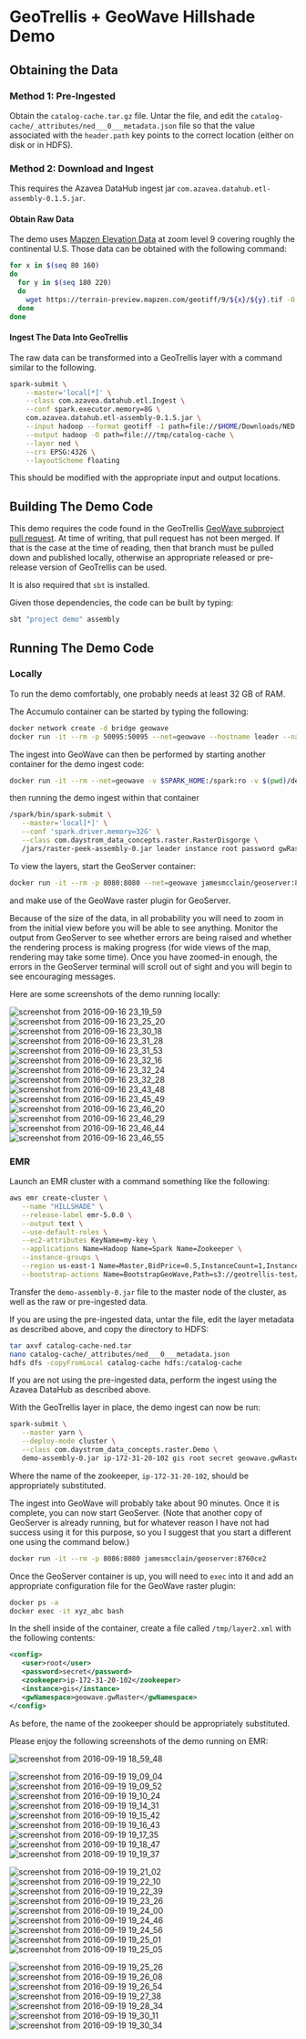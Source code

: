 # GeoTrellis + GeoWave Hillshade Demo #

## Obtaining the Data ##

### Method 1: Pre-Ingested ###

Obtain the `catalog-cache.tar.gz` file.
Untar the file, and edit the `catalog-cache/_attributes/ned___0___metadata.json` file so that the value associated with the `header.path` key points to the correct location (either on disk or in HDFS).

### Method 2: Download and Ingest ###

This requires the Azavea DataHub ingest jar `com.azavea.datahub.etl-assembly-0.1.5.jar`.

#### Obtain Raw Data ####

The demo uses [Mapzen Elevation Data](https://mapzen.com/blog/elevation) at zoom level 9 covering roughly the continental U.S.
Those data can be obtained with the following command:
```bash
for x in $(seq 80 160)
do
  for y in $(seq 180 220)
  do
    wget https://terrain-preview.mapzen.com/geotiff/9/${x}/${y}.tif -O 9_${x}_${y}.tif
  done
done
```

#### Ingest The Data Into GeoTrellis ####

The raw data can be transformed into a GeoTrellis layer with a command similar to the following.
```bash
spark-submit \
    --master='local[*]' \
    --class com.azavea.datahub.etl.Ingest \
    --conf spark.executor.memory=8G \
    com.azavea.datahub.etl-assembly-0.1.5.jar \
    --input hadoop --format geotiff -I path=file://$HOME/Downloads/NED \
    --output hadoop -O path=file:///tmp/catalog-cache \
    --layer ned \
    --crs EPSG:4326 \
    --layoutScheme floating
```
This should be modified with the appropriate input and output locations.

## Building The Demo Code ##

This demo requires the code found in the GeoTrellis [GeoWave subproject pull request](https://github.com/geotrellis/geotrellis/pull/1542).
At time of writing, that pull request has not been merged.
If that is the case at the time of reading, then that branch must be pulled down and published locally, otherwise an appropriate released or pre-release version of GeoTrellis can be used.

It is also required that `sbt` is installed.

Given those dependencies, the code can be built by typing:
```bash
sbt "project demo" assembly
```

## Running The Demo Code ##

### Locally ###

To run the demo comfortably, one probably needs at least 32 GB of RAM.

The Accumulo container can be started by typing the following:
```bash
docker network create -d bridge geowave
docker run -it --rm -p 50095:50095 --net=geowave --hostname leader --name leader jamesmcclain/geowave:8760ce2
```

The ingest into GeoWave can then be performed by starting another container for the demo ingest code:
```bash
docker run -it --rm --net=geowave -v $SPARK_HOME:/spark:ro -v $(pwd)/demo/target/scala-2.10:/jars:ro -v /tmp:/tmp:rw openjdk:8-jdk
```
then running the demo ingest within that container
```bash
/spark/bin/spark-submit \
   --master='local[*]' \
   --conf 'spark.driver.memory=32G' \
   --class com.daystrom_data_concepts.raster.RasterDisgorge \
   /jars/raster-peek-assembly-0.jar leader instance root password gwRaster
```

To view the layers, start the GeoServer container:
```bash
docker run -it --rm -p 8080:8080 --net=geowave jamesmcclain/geoserver:8760ce2
```
and make use of the GeoWave raster plugin for GeoServer.

Because of the size of the data, in all probability you will need to zoom in from the initial view before you will be able to see anything.
Monitor the output from GeoServer to see whether errors are being raised and whether the rendering process is making progress (for wide views of the map, rendering may take some time).
Once you have zoomed-in enough, the errors in the GeoServer terminal will scroll out of sight and you will begin to see encouraging messages.

Here are some screenshots of the demo running locally:

![screenshot from 2016-09-16 23_19_59](https://cloud.githubusercontent.com/assets/11281373/18676982/7717a88c-7f25-11e6-8dd3-04c896a5842a.png)
![screenshot from 2016-09-16 23_25_20](https://cloud.githubusercontent.com/assets/11281373/18676981/7716cd7c-7f25-11e6-9d21-0c76ddb943dc.png)
![screenshot from 2016-09-16 23_30_18](https://cloud.githubusercontent.com/assets/11281373/18676980/77147ee6-7f25-11e6-98dc-13cf41fa2580.png)
![screenshot from 2016-09-16 23_31_28](https://cloud.githubusercontent.com/assets/11281373/18676984/771b031a-7f25-11e6-86f9-761ef78a25fb.png)
![screenshot from 2016-09-16 23_31_53](https://cloud.githubusercontent.com/assets/11281373/18676978/7711abf8-7f25-11e6-8ad4-3ef9c8b6202e.png)
![screenshot from 2016-09-16 23_32_16](https://cloud.githubusercontent.com/assets/11281373/18676979/7711f96e-7f25-11e6-89c9-5710e1cee989.png)
![screenshot from 2016-09-16 23_32_24](https://cloud.githubusercontent.com/assets/11281373/18676983/77186dc6-7f25-11e6-9e3d-dd713689d9a9.png)
![screenshot from 2016-09-16 23_32_28](https://cloud.githubusercontent.com/assets/11281373/18677004/832eace2-7f25-11e6-8048-dc077125620f.png)
![screenshot from 2016-09-16 23_43_48](https://cloud.githubusercontent.com/assets/11281373/18677002/832dc188-7f25-11e6-95a1-e02fbc3d9e63.png)
![screenshot from 2016-09-16 23_45_49](https://cloud.githubusercontent.com/assets/11281373/18677006/83328fec-7f25-11e6-93ba-3d53f95b543c.png)
![screenshot from 2016-09-16 23_46_20](https://cloud.githubusercontent.com/assets/11281373/18677001/832b2d1a-7f25-11e6-84cf-1df18401ad2e.png)
![screenshot from 2016-09-16 23_46_29](https://cloud.githubusercontent.com/assets/11281373/18677003/832e6a66-7f25-11e6-8f1b-fbe4fc0f4c04.png)
![screenshot from 2016-09-16 23_46_44](https://cloud.githubusercontent.com/assets/11281373/18677005/83307e64-7f25-11e6-98fd-d69a70084048.png)
![screenshot from 2016-09-16 23_46_55](https://cloud.githubusercontent.com/assets/11281373/18677007/83343b8a-7f25-11e6-88ea-eb706ba72c4c.png)

### EMR ###

Launch an EMR cluster with a command something like the following:
```bash
aws emr create-cluster \
   --name "HILLSHADE" \
   --release-label emr-5.0.0 \
   --output text \
   --use-default-roles \
   --ec2-attributes KeyName=my-key \
   --applications Name=Hadoop Name=Spark Name=Zookeeper \
   --instance-groups \
   --region us-east-1 Name=Master,BidPrice=0.5,InstanceCount=1,InstanceGroupType=MASTER,InstanceType=m3.xlarge Name=Workers,BidPrice=0.5,InstanceCount=3,InstanceGroupType=CORE,InstanceType=m3.xlarge \
   --bootstrap-actions Name=BootstrapGeoWave,Path=s3://geotrellis-test/geodocker/bootstrap-geodocker-accumulo.sh,Args=[-i=quay.io/geodocker/accumulo-geowave:latest,-n=gis,-p=secret]
```

Transfer the `demo-assembly-0.jar` file to the master node of the cluster, as well as the raw or pre-ingested data.

If you are using the pre-ingested data, untar the file, edit the layer metadata as described above, and copy the directory to HDFS:
```bash
tar axvf catalog-cache-ned.tar
nano catalog-cache/_attributes/ned___0___metadata.json
hdfs dfs -copyFromLocal catalog-cache hdfs:/catalog-cache
```

If you are not using the pre-ingested data, perform the ingest using the Azavea DataHub as described above.

With the GeoTrellis layer in place, the demo ingest can now be run:
```bash
spark-submit \
   --master yarn \
   --deploy-mode cluster \
   --class com.daystrom_data_concepts.raster.Demo \
   demo-assembly-0.jar ip-172-31-20-102 gis root secret geowave.gwRaster 'hdfs:/catalog-cache' ned 0
```
Where the name of the zookeeper, `ip-172-31-20-102`, should be appropriately substituted.

The ingest into GeoWave will probably take about 90 minutes.
Once it is complete, you can now start GeoServer.
(Note that another copy of GeoServer is already running, but for whatever reason I have not had success using it for this purpose, so you I suggest that you start a different one using the command below.)

```bash
docker run -it --rm -p 8086:8080 jamesmcclain/geoserver:8760ce2
```
Once the GeoServer container is up, you will need to `exec` into it and add an appropriate configuration file for the GeoWave raster plugin:
```bash
docker ps -a
docker exec -it xyz_abc bash
```

In the shell inside of the container, create a file called `/tmp/layer2.xml` with the following contents:
```xml
<config>
   <user>root</user>
   <password>secret</password>
   <zookeeper>ip-172-31-20-102</zookeeper>
   <instance>gis</instance>
   <gwNamespace>geowave.gwRaster</gwNamespace>
</config>
```

As before, the name of the zookeeper should be appropriately substituted.

Please enjoy the following screenshots of the demo running on EMR:

![screenshot from 2016-09-19 18_59_48](https://cloud.githubusercontent.com/assets/11281373/18677072/aad0406c-7f25-11e6-8406-dcf809e1a0f2.png)

![screenshot from 2016-09-19 19_09_04](https://cloud.githubusercontent.com/assets/11281373/18677280/4cde5c54-7f26-11e6-9681-d65304cc542b.png)
![screenshot from 2016-09-19 19_09_52](https://cloud.githubusercontent.com/assets/11281373/18677283/4ce2b8a8-7f26-11e6-8756-9569c49fe226.png)
![screenshot from 2016-09-19 19_10_24](https://cloud.githubusercontent.com/assets/11281373/18677285/4ceb62dc-7f26-11e6-9249-ca3227e5edfd.png)
![screenshot from 2016-09-19 19_14_31](https://cloud.githubusercontent.com/assets/11281373/18677284/4ce2c906-7f26-11e6-82f0-177fbb442b81.png)
![screenshot from 2016-09-19 19_15_42](https://cloud.githubusercontent.com/assets/11281373/18677281/4ce08952-7f26-11e6-8fc5-1398b302f87f.png)
![screenshot from 2016-09-19 19_16_43](https://cloud.githubusercontent.com/assets/11281373/18677282/4ce17b8c-7f26-11e6-98c4-337d1ae5cdff.png)
![screenshot from 2016-09-19 19_17_35](https://cloud.githubusercontent.com/assets/11281373/18677286/4d01138e-7f26-11e6-9820-7acbebbc1337.png)
![screenshot from 2016-09-19 19_18_47](https://cloud.githubusercontent.com/assets/11281373/18677298/5835fbde-7f26-11e6-8c96-098490ccf9da.png)
![screenshot from 2016-09-19 19_19_37](https://cloud.githubusercontent.com/assets/11281373/18677299/58381482-7f26-11e6-9f6d-d9686eead79d.png)

![screenshot from 2016-09-19 19_21_02](https://cloud.githubusercontent.com/assets/11281373/18677371/8bcf12b4-7f26-11e6-8089-cab06acbec26.png)
![screenshot from 2016-09-19 19_22_10](https://cloud.githubusercontent.com/assets/11281373/18677368/8bca1ea8-7f26-11e6-991e-de01cd57be02.png)
![screenshot from 2016-09-19 19_22_39](https://cloud.githubusercontent.com/assets/11281373/18677366/8bc6dfc2-7f26-11e6-82cb-195ab635ad78.png)
![screenshot from 2016-09-19 19_23_26](https://cloud.githubusercontent.com/assets/11281373/18677367/8bc7be6a-7f26-11e6-9663-04c348b0d69c.png)
![screenshot from 2016-09-19 19_24_00](https://cloud.githubusercontent.com/assets/11281373/18677365/8bc5d42e-7f26-11e6-8dce-2977feec6532.png)
![screenshot from 2016-09-19 19_24_46](https://cloud.githubusercontent.com/assets/11281373/18677369/8bcd2ab2-7f26-11e6-83b5-6638fb30173f.png)
![screenshot from 2016-09-19 19_24_56](https://cloud.githubusercontent.com/assets/11281373/18677370/8bceff7c-7f26-11e6-8c94-96261e12ad57.png)
![screenshot from 2016-09-19 19_25_01](https://cloud.githubusercontent.com/assets/11281373/18677372/8bd0622c-7f26-11e6-8e92-4c5d0e2ceb45.png)
![screenshot from 2016-09-19 19_25_05](https://cloud.githubusercontent.com/assets/11281373/18677373/8bd70d52-7f26-11e6-805b-5b54f20dded4.png)

![screenshot from 2016-09-19 19_25_26](https://cloud.githubusercontent.com/assets/11281373/18677402/a68a75ee-7f26-11e6-9f4d-bf75c36b61f6.png)
![screenshot from 2016-09-19 19_26_08](https://cloud.githubusercontent.com/assets/11281373/18677408/a694bf86-7f26-11e6-9f63-a8baaebb4d80.png)
![screenshot from 2016-09-19 19_26_54](https://cloud.githubusercontent.com/assets/11281373/18677404/a68e8652-7f26-11e6-9a97-ffd1e729de42.png)
![screenshot from 2016-09-19 19_27_38](https://cloud.githubusercontent.com/assets/11281373/18677403/a68d38ba-7f26-11e6-9ef1-14b731054843.png)
![screenshot from 2016-09-19 19_28_34](https://cloud.githubusercontent.com/assets/11281373/18677406/a68fd7aa-7f26-11e6-815f-3cb6e46168e8.png)
![screenshot from 2016-09-19 19_30_11](https://cloud.githubusercontent.com/assets/11281373/18677405/a68f3b1a-7f26-11e6-8903-be1f0235d48a.png)
![screenshot from 2016-09-19 19_30_34](https://cloud.githubusercontent.com/assets/11281373/18677407/a693c82e-7f26-11e6-84b3-f91c259194a5.png)
